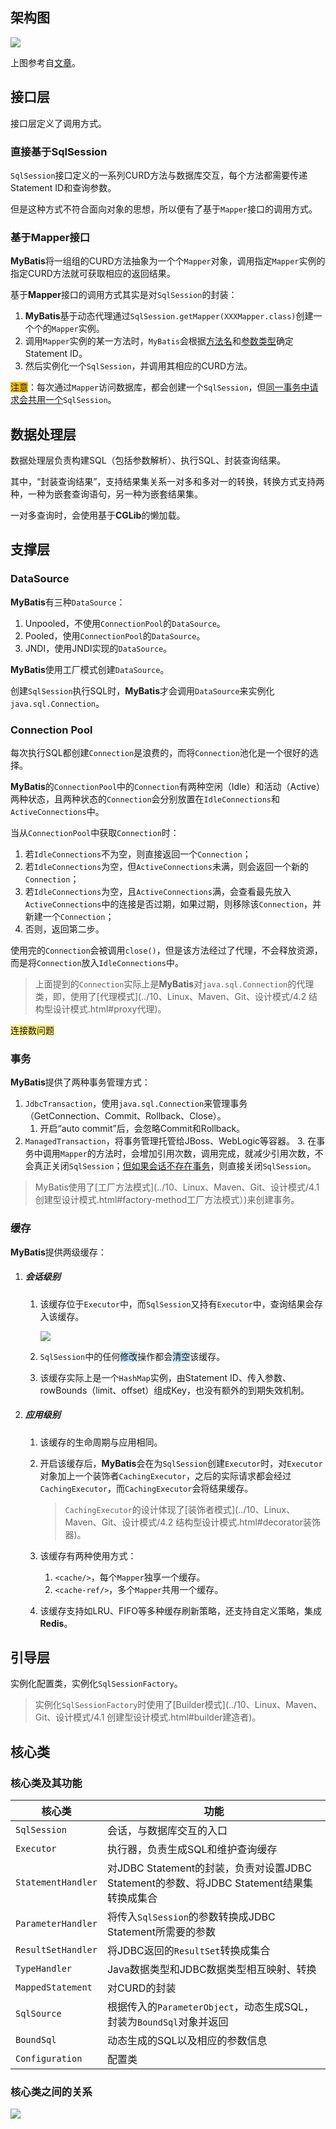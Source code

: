 ## 架构图

![](../images/5/mybatis_framework.svg)

上图参考自[文章](https://blog.csdn.net/luanlouis/article/details/40422941)。



## 接口层

接口层定义了调用方式。

### 直接基于SqlSession

`SqlSession`接口定义的一系列CURD方法与数据库交互，每个方法都需要传递Statement ID和查询参数。

但是这种方式不符合面向对象的思想，所以便有了基于`Mapper`接口的调用方式。

### 基于Mapper接口

**MyBatis**将一组组的CURD方法抽象为一个个`Mapper`对象，调用指定`Mapper`实例的指定CURD方法就可获取相应的返回结果。

基于**Mapper**接口的调用方式其实是对`SqlSession`的封装：
1. **MyBatis**基于动态代理通过`SqlSession.getMapper(XXXMapper.class)`创建一个个的`Mapper`实例。
2. 调用`Mapper`实例的某一方法时，`MyBatis`会根据<u>方法名</u>和<u>参数类型</u>确定Statement ID。
3. 然后实例化一个`SqlSession`，并调用其相应的CURD方法。

<span style=background:#fdc200>注意</span>：每次通过`Mapper`访问数据库，都会创建一个`SqlSession`，但[同一事务中请求会共用一个](https://www.jianshu.com/p/5a72006e7779)`SqlSession`。



## 数据处理层

数据处理层负责构建SQL（包括参数解析）、执行SQL、封装查询结果。

其中，“封装查询结果”，支持结果集关系一对多和多对一的转换，转换方式支持两种，一种为嵌套查询语句，另一种为嵌套结果集。

一对多查询时，会使用基于**CGLib**的懒加载。



## 支撑层

### DataSource

**MyBatis**有三种`DataSource`：

1. Unpooled，不使用`ConnectionPool`的`DataSource`。
2. Pooled，使用`ConnectionPool`的`DataSource`。
3. JNDI，使用JNDI实现的`DataSource`。

**MyBatis**使用工厂模式创建`DataSource`。

创建`SqlSession`执行SQL时，**MyBatis**才会调用`DataSource`来实例化`java.sql.Connection`。

### Connection Pool

每次执行SQL都创建`Connection`是浪费的，而将`Connection`池化是一个很好的选择。

**MyBatis**的`ConnectionPool`中的`Connection`有两种空闲（Idle）和活动（Active）两种状态，且两种状态的`Connection`会分别放置在`IdleConnections`和`ActiveConnections`中。

当从`ConnectionPool`中获取`Connection`时：

1. 若`IdleConnections`不为空，则直接返回一个`Connection`；
2. 若`IdleConnections`为空，但`ActiveConnections`未满，则会返回一个新的`Connection`；
3. 若`IdleConnections`为空，且`ActiveConnections`满，会查看最先放入`ActiveConnections`中的连接是否过期，如果过期，则移除该`Connection`，并新建一个`Connection`；
4. 否则，返回第二步。

使用完的`Connection`会被调用`close()`，但是该方法经过了代理，不会释放资源，而是将`Connection`放入`IdleConnections`中。

> 上面提到的`Connection`实际上是**MyBatis**对`java.sql.Connection`的代理类，即，使用了[代理模式](../10、Linux、Maven、Git、设计模式/4.2 结构型设计模式.html#proxy代理)。

<span style=background:#ffee7c>连接数问题</span>

### 事务

**MyBatis**提供了两种事务管理方式：

1. `JdbcTransaction`，使用`java.sql.Connection`来管理事务（GetConnection、Commit、Rollback、Close）。
   1. 开启“auto commit”后，会忽略Commit和Rollback。
2. `ManagedTransaction`，将事务管理托管给JBoss、WebLogic等容器。
   3. 在事务中调用`Mapper`的方法时，会增加引用次数，调用完成，就减少引用次数，不会真正关闭`SqlSession`；[但如果会话不存在事务](https://segmentfault.com/a/1190000015138959)，则直接关闭`SqlSession`。

> MyBatis使用了[工厂方法模式](../10、Linux、Maven、Git、设计模式/4.1 创建型设计模式.html#factory-method工厂方法模式）)来创建事务。

### 缓存

**MyBatis**提供两级缓存：

1. ##### 会话级别
   
   1. 该缓存位于`Executor`中，而`SqlSession`又持有`Executor`中，查询结果会存入该缓存。
   
      ![](../images/5/mybatis_sql_session_executor_cache_uml.png)
   
   2. `SqlSession`中的任何<span style=background:#c2e2ff>修改</span>操作都会<span style=background:#c2e2ff>清空</span>该缓存。
   
   3. 该缓存实际上是一个`HashMap`实例，由Statement ID、传入参数、rowBounds（limit、offset）组成Key，也没有额外的到期失效机制。
   
2. ##### 应用级别

   1. 该缓存的生命周期与应用相同。
   
   2. 开启该缓存后，**MyBatis**会在为`SqlSession`创建`Executor`时，对`Executor`对象加上一个装饰者`CachingExecutor`，之后的实际请求都会经过`CachingExecutor`，而`CachingExecutor`会将结果缓存。
   
      > `CachingExecutor`的设计体现了[装饰者模式](../10、Linux、Maven、Git、设计模式/4.2 结构型设计模式.html#decorator装饰器)。
      
   3. 该缓存有两种使用方式：
   
      1. `<cache/>`，每个`Mapper`独享一个缓存。
      2. `<cache-ref/>`，多个`Mapper`共用一个缓存。
   
   4. 该缓存支持如LRU、FIFO等多种缓存刷新策略，还支持自定义策略，集成**Redis**。



## 引导层

实例化配置类，实例化`SqlSessionFactory`。

> 实例化`SqlSessionFactory`时使用了[Builder模式](../10、Linux、Maven、Git、设计模式/4.1 创建型设计模式.html#builder建造者)。



## 核心类

### 核心类及其功能

| 核心类             | 功能                                                         |
| ------------------ | ------------------------------------------------------------ |
| `SqlSession`       | 会话，与数据库交互的入口                                     |
| `Executor`         | 执行器，负责生成SQL和维护查询缓存                            |
| `StatementHandler` | 对JDBC Statement的封装，负责对设置JDBC Statement的参数、将JDBC Statement结果集转换成集合 |
| `ParameterHandler` | 将传入`SqlSession`的参数转换成JDBC Statement所需要的参数     |
| `ResultSetHandler` | 将JDBC返回的`ResultSet`转换成集合                            |
| `TypeHandler`      | Java数据类型和JDBC数据类型相互映射、转换                     |
| `MappedStatement`  | 对CURD的封装                                                 |
| `SqlSource`        | 根据传入的`ParameterObject`，动态生成SQL，封装为`BoundSql`对象并返回 |
| `BoundSql`         | 动态生成的SQL以及相应的参数信息                              |
| `Configuration`    | 配置类                                                       |

### 核心类之间的关系

![](../images/5/mybatis_class_relationship.svg)

